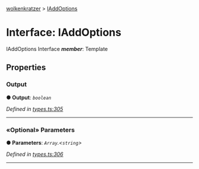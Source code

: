 [wolkenkratzer](../README.md) > [IAddOptions](../interfaces/iaddoptions.md)



# Interface: IAddOptions


IAddOptions Interface
*__member__*: Template



## Properties
<a id="output"></a>

###  Output

**●  Output**:  *`boolean`* 

*Defined in [types.ts:305](https://github.com/arminhammer/wolkenkratzer/blob/7912818/src/types.ts#L305)*





___

<a id="parameters"></a>

### «Optional» Parameters

**●  Parameters**:  *`Array`.<`string`>* 

*Defined in [types.ts:306](https://github.com/arminhammer/wolkenkratzer/blob/7912818/src/types.ts#L306)*





___



